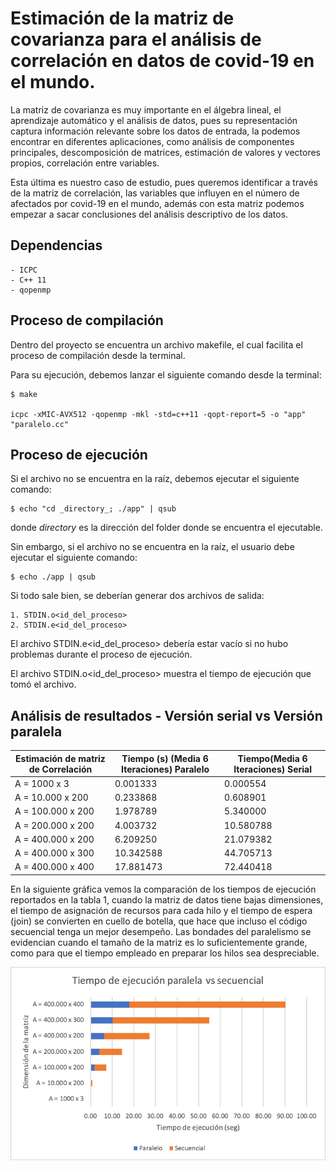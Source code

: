 # Estimación de la matriz de covarianza para el análisis de correlación en datos de covid-19 en el mundo.

La matriz de covarianza es muy importante en el álgebra lineal, el aprendizaje automático y el análisis de datos, pues su representación captura información relevante sobre los datos de entrada, la podemos encontrar en diferentes aplicaciones, como análisis de componentes principales, descomposición de matrices, estimación de valores y vectores propios, correlación entre variables.

Esta última es nuestro caso de estudio, pues queremos identificar a través de la matriz de correlación, las variables que influyen en el número de afectados por covid-19 en el mundo, además con esta matriz podemos empezar a sacar conclusiones del análisis descriptivo de los datos.

## Dependencias

    - ICPC
    - C++ 11
    - qopenmp

## Proceso de compilación

Dentro del proyecto se encuentra un archivo makefile, el cual facilita el proceso de compilación desde la terminal.

Para su ejecución, debemos lanzar el siguiente comando desde la terminal:

    $ make

    icpc -xMIC-AVX512 -qopenmp -mkl -std=c++11 -qopt-report=5 -o "app" "paralelo.cc"

## Proceso de ejecución

Si el archivo no se encuentra en la raíz, debemos ejecutar el siguiente comando:

    $ echo "cd _directory_; ./app" | qsub

donde _directory_ es la dirección del folder donde se encuentra el ejecutable.

Sin embargo, si el archivo no se encuentra en la raíz, el usuario debe ejecutar el siguiente comando:

    $ echo ./app | qsub

Si todo sale bien, se deberían generar dos archivos de salida:

    1. STDIN.o<id_del_proceso>
    2. STDIN.e<id_del_proceso>

El archivo STDIN.e<id_del_proceso> debería estar vacío si no hubo problemas durante el proceso de ejecución.

El archivo STDIN.o<id_del_proceso> muestra el tiempo de ejecución que tomó el archivo.

## Análisis de resultados - Versión serial vs Versión paralela

| Estimación de matriz de Correlación | Tiempo (s) (Media 6 Iteraciones) Paralelo | Tiempo(Media 6 Iteraciones) Serial |
| ----------------------------------- | ----------------------------------------- | ---------------------------------- |
| A = 1000 x 3                        | 0.001333                                  | 0.000554                           |
| A = 10.000 x 200                    | 0.233868                                  | 0.608901                           |
| A = 100.000 x 200                   | 1.978789                                  | 5.340000                           |
| A = 200.000 x 200                   | 4.003732                                  | 10.580788                          |
| A = 400.000 x 200                   | 6.209250                                  | 21.079382                          |
| A = 400.000 x 300                   | 10.342588                                 | 44.705713                          |
| A = 400.000 x 400                   | 17.881473                                 | 72.440418                          |

En la siguiente gráfica vemos la comparación de los tiempos de ejecución reportados en la tabla 1, cuando la matriz de datos tiene bajas dimensiones, el tiempo de asignación de recursos para cada hilo y el tiempo de espera (join) se convierten en cuello de botella, que hace que incluso el código secuencial tenga un mejor desempeño. Las bondades del paralelismo se evidencian cuando el tamaño de la matriz es lo suficientemente grande, como para que el tiempo empleado en preparar los hilos sea despreciable.

![Gráfica](/images/grafica1.png)
